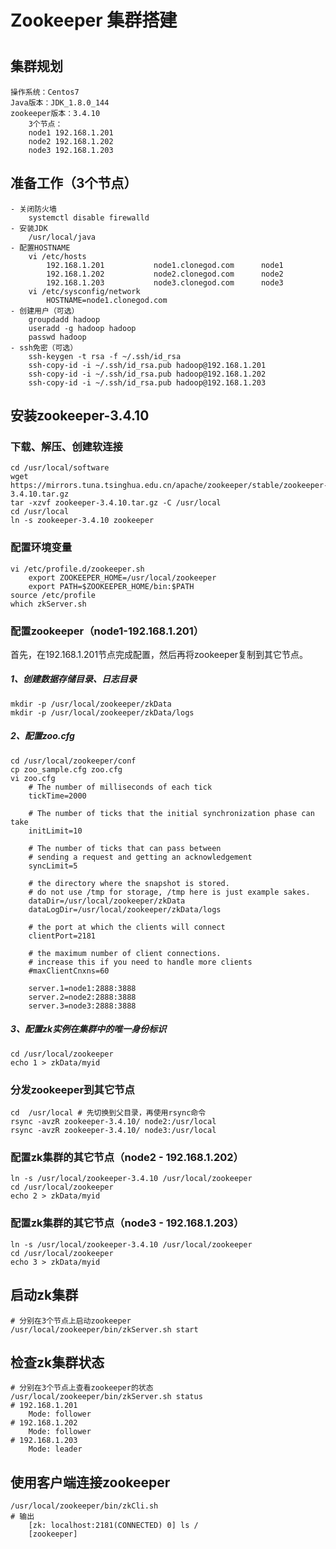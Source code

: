 # Zookeeper 集群搭建

#

## 集群规划
	操作系统：Centos7
	Java版本：JDK_1.8.0_144
	zookeeper版本：3.4.10
		3个节点：
		node1 192.168.1.201
		node2 192.168.1.202
		node3 192.168.1.203

## 准备工作（3个节点）
	- 关闭防火墙
		systemctl disable firewalld
	- 安装JDK
		/usr/local/java
	- 配置HOSTNAME
		vi /etc/hosts
			192.168.1.201           node1.clonegod.com      node1
			192.168.1.202           node2.clonegod.com      node2
			192.168.1.203           node3.clonegod.com      node3
		vi /etc/sysconfig/network
			HOSTNAME=node1.clonegod.com
	- 创建用户（可选）
		groupdadd hadoop
		useradd -g hadoop hadoop
		passwd hadoop
	- ssh免密（可选）
		ssh-keygen -t rsa -f ~/.ssh/id_rsa
		ssh-copy-id -i ~/.ssh/id_rsa.pub hadoop@192.168.1.201
		ssh-copy-id -i ~/.ssh/id_rsa.pub hadoop@192.168.1.202
		ssh-copy-id -i ~/.ssh/id_rsa.pub hadoop@192.168.1.203

 
	
## 安装zookeeper-3.4.10
### 下载、解压、创建软连接
	cd /usr/local/software
	wget https://mirrors.tuna.tsinghua.edu.cn/apache/zookeeper/stable/zookeeper-3.4.10.tar.gz
	tar -xzvf zookeeper-3.4.10.tar.gz -C /usr/local
	cd /usr/local
	ln -s zookeeper-3.4.10 zookeeper

### 配置环境变量
	vi /etc/profile.d/zookeeper.sh 
		export ZOOKEEPER_HOME=/usr/local/zookeeper
		export PATH=$ZOOKEEPER_HOME/bin:$PATH
	source /etc/profile
	which zkServer.sh

### 配置zookeeper（node1-192.168.1.201）
首先，在192.168.1.201节点完成配置，然后再将zookeeper复制到其它节点。
##### 1、创建数据存储目录、日志目录
	mkdir -p /usr/local/zookeeper/zkData 
	mkdir -p /usr/local/zookeeper/zkData/logs	

##### 2、配置zoo.cfg
	cd /usr/local/zookeeper/conf
	cp zoo_sample.cfg zoo.cfg
	vi zoo.cfg
		# The number of milliseconds of each tick
		tickTime=2000
		
		# The number of ticks that the initial synchronization phase can take
		initLimit=10
		
		# The number of ticks that can pass between
		# sending a request and getting an acknowledgement
		syncLimit=5
		
		# the directory where the snapshot is stored.
		# do not use /tmp for storage, /tmp here is just example sakes.
		dataDir=/usr/local/zookeeper/zkData
		dataLogDir=/usr/local/zookeeper/zkData/logs
		
		# the port at which the clients will connect
		clientPort=2181
		
		# the maximum number of client connections.
		# increase this if you need to handle more clients
		#maxClientCnxns=60
				
		server.1=node1:2888:3888
		server.2=node2:2888:3888
		server.3=node3:2888:3888

##### 3、配置zk实例在集群中的唯一身份标识
	cd /usr/local/zookeeper
	echo 1 > zkData/myid

### 分发zookeeper到其它节点
	cd  /usr/local # 先切换到父目录，再使用rsync命令
	rsync -avzR zookeeper-3.4.10/ node2:/usr/local
	rsync -avzR zookeeper-3.4.10/ node3:/usr/local

### 配置zk集群的其它节点（node2 - 192.168.1.202）
	ln -s /usr/local/zookeeper-3.4.10 /usr/local/zookeeper
	cd /usr/local/zookeeper
	echo 2 > zkData/myid 
	

### 配置zk集群的其它节点（node3 - 192.168.1.203）	
	ln -s /usr/local/zookeeper-3.4.10 /usr/local/zookeeper
	cd /usr/local/zookeeper
	echo 3 > zkData/myid

## 启动zk集群
	# 分别在3个节点上启动zookeeper
	/usr/local/zookeeper/bin/zkServer.sh start

## 检查zk集群状态
	# 分别在3个节点上查看zookeeper的状态
	/usr/local/zookeeper/bin/zkServer.sh status
	# 192.168.1.201
		Mode: follower
	# 192.168.1.202
		Mode: follower
	# 192.168.1.203
		Mode: leader

## 使用客户端连接zookeeper
	/usr/local/zookeeper/bin/zkCli.sh
	# 输出
		[zk: localhost:2181(CONNECTED) 0] ls /
		[zookeeper]

	